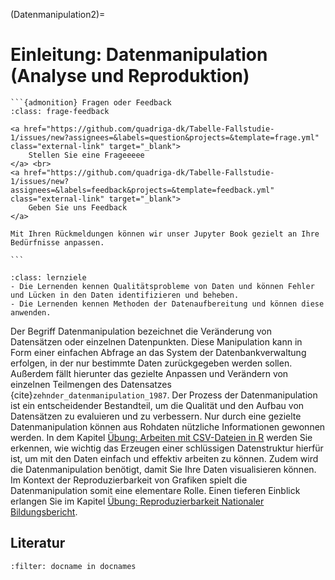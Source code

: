 (Datenmanipulation2)=
# Einleitung: Datenmanipulation (Analyse und Reproduktion)
````{margin}
```{admonition} Fragen oder Feedback 
:class: frage-feedback

<a href="https://github.com/quadriga-dk/Tabelle-Fallstudie-1/issues/new?assignees=&labels=question&projects=&template=frage.yml" class="external-link" target="_blank">
    Stellen Sie eine Frageeeee
</a> <br>
<a href="https://github.com/quadriga-dk/Tabelle-Fallstudie-1/issues/new?assignees=&labels=feedback&projects=&template=feedback.yml" class="external-link" target="_blank">
    Geben Sie uns Feedback
</a>

Mit Ihren Rückmeldungen können wir unser Jupyter Book gezielt an Ihre Bedürfnisse anpassen.

```
````

```{admonition} Verifizierung und Aufbereitung
:class: lernziele 
- Die Lernenden kennen Qualitätsprobleme von Daten und können Fehler und Lücken in den Daten identifizieren und beheben.
- Die Lernenden kennen Methoden der Datenaufbereitung und können diese anwenden.
```  

Der Begriff Datenmanipulation bezeichnet die Veränderung von Datensätzen oder einzelnen Datenpunkten. Diese Manipulation kann in Form einer einfachen Abfrage an das System der Datenbankverwaltung erfolgen, in der nur bestimmte Daten zurückgegeben werden sollen. Außerdem fällt hierunter das gezielte Anpassen und Verändern von einzelnen Teilmengen des Datensatzes {cite}`zehnder_datenmanipulation_1987`. Der Prozess der Datenmanipulation ist ein entscheidender Bestandteil, um die Qualität und den Aufbau von Datensätzen zu evaluieren und zu verbessern. Nur durch eine gezielte Datenmanipulation können aus Rohdaten nützliche Informationen gewonnen werden. In dem Kapitel [Übung: Arbeiten mit CSV-Dateien in R](Übung_csv) werden Sie erkennen, wie wichtig das Erzeugen einer schlüssigen Datenstruktur hierfür ist, um mit den Daten einfach und effektiv arbeiten zu können. Zudem wird die Datenmanipulation benötigt, damit Sie Ihre Daten visualisieren können. Im Kontext der Reproduzierbarkeit von Grafiken spielt die Datenmanipulation somit eine elementare Rolle. Einen tieferen Einblick erlangen Sie im Kapitel [Übung: Reproduzierbarkeit Nationaler Bildungsbericht](Uebung_Reproduzierbarkeit).

## Literatur
```{bibliography}
:filter: docname in docnames
```
